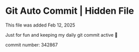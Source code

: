 # Git Auto Commit | Hidden File

This file was added Feb 12, 2025

Just for fun and keeping my daily git commit active 🤪

commit number: 342867
